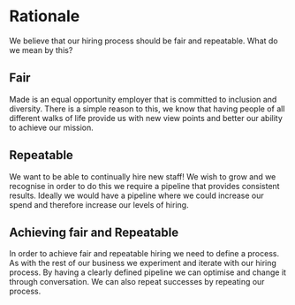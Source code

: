 # Rationale

We believe that our hiring process should be fair and repeatable. What do we mean by this?

## Fair

Made is an equal opportunity employer that is committed to inclusion and diversity. There is a simple reason to this, we know that having people of all different walks of life provide us with new view points and better our ability to achieve our mission.

## Repeatable

We want to be able to continually hire new staff! We wish to grow and we recognise in order to do this we require a pipeline that provides consistent results. Ideally we would have a pipeline where we could increase our spend and therefore increase our levels of hiring.

## Achieving fair and Repeatable

In order to achieve fair and repeatable hiring we need to define a process. As with the rest of our business we experiment and iterate with our hiring process. By having a clearly defined pipeline we can optimise and change it through conversation. We can also repeat successes by repeating our process.
